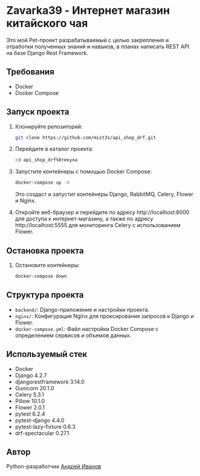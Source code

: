 # Zavarka39 - Интернет магазин китайского чая

Это мой Pet-проект разрабатываемый с целью закрепления и отработки полученных знаний и навыков, в планах написать REST API на базе Django Rest Framework.

## Требования

- Docker
- Docker Compose

## Запуск проекта

1. Клонируйте репозиторий:

    ```bash
    git clone https://github.com/mist3s/api_shop_drf.git
    ```

2. Перейдите в каталог проекта:

    ```bash
    cd api_shop_drf%0текука
    ```

3. Запустите контейнеры с помощью Docker Compose:

    ```bash
    docker-compose up -d
    ```

    Это создаст и запустит контейнеры Django, RabbitMQ, Celery, Flower и Nginx.

4. Откройте веб-браузер и перейдите по адресу http://localhost:8000 для доступа к интернет-магазину, а также по адресу http://localhost:5555 для мониторинга Celery с использованием Flower.

## Остановка проекта

1. Остановите контейнеры:

    ```bash
    docker-compose down
    ```

## Структура проекта

- `backend/`: Django-приложение и настройки проекта.
- `nginx/`: Конфигурация Nginx для проксирования запросов к Django и Flower.
- `docker-compose.yml`: Файл настройки Docker Compose с определением сервисов и объемов данных.

## Используемый стек

- Docker
- Django 4.2.7
- djangorestframework 3.14.0
- Gunicorn 20.1.0
- Celery 5.3.1
- Pillow 10.1.0
- Flower 2.0.1
- pytest 6.2.4
- pytest-django 4.4.0
- pytest-lazy-fixture 0.6.3
- drf-spectacular 0.27.1

## Автор

Python-разработчик [Андрей Иванов](https://github.com/Mist3s)

